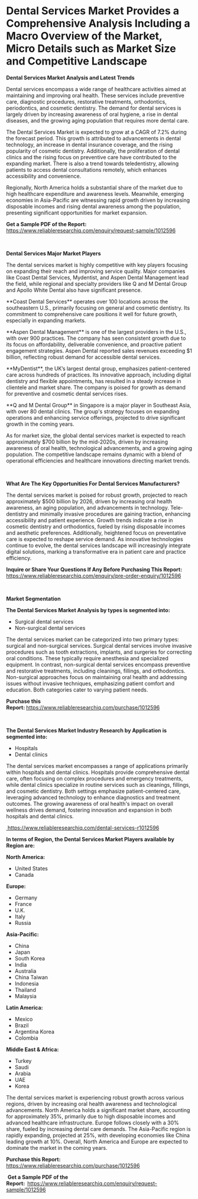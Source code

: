 <p><h1>Dental Services Market Provides a Comprehensive Analysis Including a Macro Overview of the Market, Micro Details such as Market Size and Competitive Landscape</h1></p><p><strong>Dental Services Market Analysis and Latest Trends</strong></p>
<p><p>Dental services encompass a wide range of healthcare activities aimed at maintaining and improving oral health. These services include preventive care, diagnostic procedures, restorative treatments, orthodontics, periodontics, and cosmetic dentistry. The demand for dental services is largely driven by increasing awareness of oral hygiene, a rise in dental diseases, and the growing aging population that requires more dental care.</p><p>The Dental Services Market is expected to grow at a CAGR of 7.2% during the forecast period. This growth is attributed to advancements in dental technology, an increase in dental insurance coverage, and the rising popularity of cosmetic dentistry. Additionally, the proliferation of dental clinics and the rising focus on preventive care have contributed to the expanding market. There is also a trend towards teledentistry, allowing patients to access dental consultations remotely, which enhances accessibility and convenience.</p><p>Regionally, North America holds a substantial share of the market due to high healthcare expenditure and awareness levels. Meanwhile, emerging economies in Asia-Pacific are witnessing rapid growth driven by increasing disposable incomes and rising dental awareness among the population, presenting significant opportunities for market expansion.</p></p>
<p><strong>Get a Sample PDF of the Report:&nbsp;</strong> <a href="https://www.reliableresearchiq.com/enquiry/request-sample/1012596?utm_campaign=3200&utm_medium=2&utm_source=Github&utm_content=ia&utm_term=17042025&utm_id=dental-services">https://www.reliableresearchiq.com/enquiry/request-sample/1012596</a></p>
<p>&nbsp;</p>
<p><strong>Dental Services Major Market Players</strong></p>
<p><p>The dental services market is highly competitive with key players focusing on expanding their reach and improving service quality. Major companies like Coast Dental Services, Mydentist, and Aspen Dental Management lead the field, while regional and specialty providers like Q and M Dental Group and Apollo White Dental also have significant presence.</p><p>**Coast Dental Services** operates over 100 locations across the southeastern U.S., primarily focusing on general and cosmetic dentistry. Its commitment to comprehensive care positions it well for future growth, especially in expanding markets.</p><p>**Aspen Dental Management** is one of the largest providers in the U.S., with over 900 practices. The company has seen consistent growth due to its focus on affordability, deliverable convenience, and proactive patient engagement strategies. Aspen Dental reported sales revenues exceeding $1 billion, reflecting robust demand for accessible dental services.</p><p>**MyDentist**, the UK’s largest dental group, emphasizes patient-centered care across hundreds of practices. Its innovative approach, including digital dentistry and flexible appointments, has resulted in a steady increase in clientele and market share. The company is poised for growth as demand for preventive and cosmetic dental services rises.</p><p>**Q and M Dental Group** in Singapore is a major player in Southeast Asia, with over 80 dental clinics. The group's strategy focuses on expanding operations and enhancing service offerings, projected to drive significant growth in the coming years.</p><p>As for market size, the global dental services market is expected to reach approximately $700 billion by the mid-2020s, driven by increasing awareness of oral health, technological advancements, and a growing aging population. The competitive landscape remains dynamic with a blend of operational efficiencies and healthcare innovations directing market trends.</p></p>
<p>&nbsp;</p>
<p><strong>What Are The Key Opportunities For Dental Services Manufacturers?</strong></p>
<p><p>The dental services market is poised for robust growth, projected to reach approximately $500 billion by 2026, driven by increasing oral health awareness, an aging population, and advancements in technology. Tele-dentistry and minimally invasive procedures are gaining traction, enhancing accessibility and patient experience. Growth trends indicate a rise in cosmetic dentistry and orthodontics, fueled by rising disposable incomes and aesthetic preferences. Additionally, heightened focus on preventative care is expected to reshape service demand. As innovative technologies continue to evolve, the dental services landscape will increasingly integrate digital solutions, marking a transformative era in patient care and practice efficiency.</p></p>
<p><strong>Inquire or Share Your Questions If Any Before Purchasing This Report:</strong> <a href="https://www.reliableresearchiq.com/enquiry/pre-order-enquiry/1012596?utm_campaign=3200&utm_medium=2&utm_source=Github&utm_content=ia&utm_term=17042025&utm_id=dental-services">https://www.reliableresearchiq.com/enquiry/pre-order-enquiry/1012596</a></p>
<p>&nbsp;</p>
<p><strong>Market Segmentation</strong></p>
<p><strong>The Dental Services Market Analysis by types is segmented into:</strong></p>
<p><ul><li>Surgical dental services</li><li>Non-surgical dental services</li></ul></p>
<p><p>The dental services market can be categorized into two primary types: surgical and non-surgical services. Surgical dental services involve invasive procedures such as tooth extractions, implants, and surgeries for correcting oral conditions. These typically require anesthesia and specialized equipment. In contrast, non-surgical dental services encompass preventive and restorative treatments, including cleanings, fillings, and orthodontics. Non-surgical approaches focus on maintaining oral health and addressing issues without invasive techniques, emphasizing patient comfort and education. Both categories cater to varying patient needs.</p></p>
<p><strong>Purchase this Report:&nbsp;</strong><a href="https://www.reliableresearchiq.com/purchase/1012596?utm_campaign=3200&utm_medium=2&utm_source=Github&utm_content=ia&utm_term=17042025&utm_id=dental-services">https://www.reliableresearchiq.com/purchase/1012596</a></p>
<p>&nbsp;</p>
<p><strong>The Dental Services Market Industry Research by Application is segmented into:</strong></p>
<p><ul><li>Hospitals</li><li>Dental clinics</li></ul></p>
<p><p>The dental services market encompasses a range of applications primarily within hospitals and dental clinics. Hospitals provide comprehensive dental care, often focusing on complex procedures and emergency treatments, while dental clinics specialize in routine services such as cleanings, fillings, and cosmetic dentistry. Both settings emphasize patient-centered care, leveraging advanced technology to enhance diagnostics and treatment outcomes. The growing awareness of oral health's impact on overall wellness drives demand, fostering innovation and expansion in both hospitals and dental clinics.</p></p>
<p><a href="https://www.reliableresearchiq.com/dental-services-r1012596?utm_campaign=3200&utm_medium=2&utm_source=Github&utm_content=ia&utm_term=17042025&utm_id=dental-services">&nbsp;https://www.reliableresearchiq.com/dental-services-r1012596</a></p>
<p><strong>In terms of Region, the Dental Services Market Players available by Region are:</strong></p>
<p>
    <p> <strong> North America: </strong>
        <ul>
            <li>United States</li>
            <li>Canada</li>
        </ul>
        </p> 
    <p> <strong> Europe: </strong>
        <ul>
            <li>Germany</li>
            <li>France</li>
            <li>U.K.</li>
            <li>Italy</li>
            <li>Russia</li>
        </ul>
        </p> 
    <p> <strong> Asia-Pacific: </strong>
        <ul>
            <li>China</li>
            <li>Japan</li>
            <li>South Korea</li>
            <li>India</li>
            <li>Australia</li>
            <li>China Taiwan</li>
            <li>Indonesia</li>
            <li>Thailand</li>
            <li>Malaysia</li>
        </ul>
        </p> 
    <p> <strong> Latin America: </strong>
        <ul>
            <li>Mexico</li>
            <li>Brazil</li>
            <li>Argentina Korea</li>
            <li>Colombia</li>
        </ul>
        </p> 
    <p> <strong> Middle East & Africa: </strong>
        <ul>
            <li>Turkey</li>
            <li>Saudi</li>
            <li>Arabia</li>
            <li>UAE</li>
            <li>Korea</li>
        </ul>
    </p>
    </p>
<p><p>The dental services market is experiencing robust growth across various regions, driven by increasing oral health awareness and technological advancements. North America holds a significant market share, accounting for approximately 35%, primarily due to high disposable incomes and advanced healthcare infrastructure. Europe follows closely with a 30% share, fueled by increasing dental care demands. The Asia-Pacific region is rapidly expanding, projected at 25%, with developing economies like China leading growth at 10%. Overall, North America and Europe are expected to dominate the market in the coming years.</p></p>
<p><strong>Purchase this Report: </strong><a href="https://www.reliableresearchiq.com/purchase/1012596?utm_campaign=3200&utm_medium=2&utm_source=Github&utm_content=ia&utm_term=17042025&utm_id=dental-services">https://www.reliableresearchiq.com/purchase/1012596</a></p>
<p>&nbsp;<strong>Get a Sample PDF of the Report:&nbsp;&nbsp;</strong><a href="https://www.reliableresearchiq.com/enquiry/request-sample/1012596?utm_campaign=3200&utm_medium=2&utm_source=Github&utm_content=ia&utm_term=17042025&utm_id=dental-services">https://www.reliableresearchiq.com/enquiry/request-sample/1012596</a></p>
<p><strong></strong></p>
<p><p></p><p></p><p></p></p>